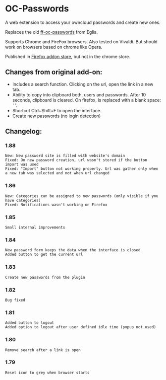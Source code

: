 # OC-Passwords
A web extension to access your owncloud passwords and create new ones.

Replaces the old [ff-oc-passwords](https://github.com/eglia/ff-oc-passwords) from Eglia.

Supports Chrome and FireFox browsers. Also tested on Vivaldi. But should work on browsers based on chrome like Opera.

Published in [Firefox addon store](https://addons.mozilla.org/en-US/firefox/addon/owncloud-passwords-client/), but not in the chrome store.


## Changes from original add-on:
* Includes a search function. Clicking on the url, open the link in a new tab.
* Ability to copy into clipboard both, users and passwords. After 10 seconds, clipboard is cleared. On firefox, is replaced with a blank space: ' '.
* Shortcut Ctrl+Shift+F to open the interface.
* Create new passwords (no login detection)

## Changelog:
### 1.88
	New: New password site is filled with website's domain
	Fixed: On new password creation, url wasn't stored if the button import was used
	Fixed: "Import" button not working properly. Url was gather only when a new tab was selected and not when url changed

### 1.86
	New: Categories can be assigned to new passwords (only visible if you have categories)
	Fixed: Notifications wasn't working on Firefox

### 1.85
	Small internal improvements

### 1.84
	New password form keeps the data when the interface is closed
	Added button to get the current url

### 1.83
	Create new passwords from the plugin

### 1.82
	Bug fixed

### 1.81
	Added button to logout
	Added option to logout after user defined idle time (popup not used)

### 1.80
	Remove search after a link is open

### 1.79
	Reset icon to grey when browser starts